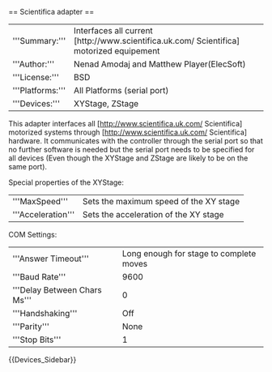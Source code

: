 == Scientifica adapter ==

<table><tr><td>
'''Summary:'''</td><td>Interfaces all  current [http://www.scientifica.uk.com/ Scientifica]  motorized equipement</td></tr>
<tr><td>'''Author:'''</td><td>Nenad Amodaj and Matthew Player(ElecSoft)</td></tr>
<tr><td>'''License:'''</td><td>BSD</td></tr> 
<tr><td>'''Platforms:'''</td><td>All Platforms (serial port)</td></tr>
<tr><td>'''Devices:'''</td><td>XYStage, ZStage</td></tr>
</table>

This adapter interfaces all [http://www.scientifica.uk.com/ Scientifica] motorized systems through [http://www.scientifica.uk.com/ Scientifica]  hardware. It communicates with the controller through the serial port so that no further software is needed but the serial port needs to be specified for all devices (Even though the XYStage and ZStage are likely to be on the same port).

Special properties of the XYStage:<br>
<table valign='left'>
<tr><td>'''MaxSpeed'''</td><td>Sets the maximum speed of the XY stage</td></tr>
<tr><td>'''Acceleration'''</td><td>Sets the acceleration of the XY stage</td></tr>
</table>

COM Settings: <br>
<table valign='left'>
<tr><td>'''Answer Timeout'''</td><td>Long enough for stage to complete moves </td></tr>
<tr><td>'''Baud Rate'''</td><td>9600</td></tr>
<tr><td>'''Delay Between Chars Ms'''</td><td>0</td></tr>
<tr><td>'''Handshaking'''</td><td>Off</td></tr>
<tr><td>'''Parity'''</td><td>None</td></tr>
<tr><td>'''Stop Bits'''</td><td>1</td></tr>
</table>


{{Devices_Sidebar}}
